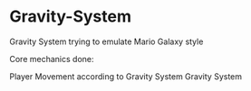 # Gravity-System
Gravity System trying to emulate Mario Galaxy style

Core mechanics done:

Player Movement according to Gravity System
Gravity System
